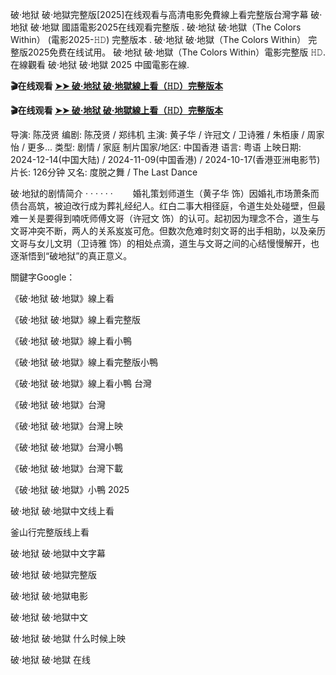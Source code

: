 破·地狱 破·地獄完整版[2025]在线观看与高清电影免費線上看完整版台灣字幕 破·地狱 破·地獄 國語電影2025在线观看完整版 . 破·地狱 破·地獄（The Colors Within） (電影2025-𝙷𝙳) 完整版本 . 破·地狱 破·地獄（The Colors Within） 完整版2025免费在线试用。 破·地狱 破·地獄（The Colors Within）電影完整版 𝙷𝙳. 在線觀看 破·地狱 破·地獄 2025 中國電影在線.

**🎬在线观看 [➤➤ 破·地狱 破·地獄線上看（𝙷𝙳）完整版本](https://cinlag.blogspot.com/2025/02/asjdkkasda.html)**

**🎬在线观看 [➤➤ 破·地狱 破·地獄線上看（𝙷𝙳）完整版本](https://cinlag.blogspot.com/2025/02/asjdkkasda.html)**

导演: 陈茂贤
编剧: 陈茂贤 / 郑纬机
主演: 黄子华 / 许冠文 / 卫诗雅 / 朱栢康 / 周家怡 / 更多...
类型: 剧情 / 家庭
制片国家/地区: 中国香港
语言: 粤语
上映日期: 2024-12-14(中国大陆) / 2024-11-09(中国香港) / 2024-10-17(香港亚洲电影节)
片长: 126分钟
又名: 度脱之舞 / The Last Dance

破·地狱的剧情简介 · · · · · ·
　　婚礼策划师道生（黄子华 饰）因婚礼市场萧条而债台高筑，被迫改行成为葬礼经纪人。红白二事大相径庭，令道生处处碰壁，但最难一关是要得到喃呒师傅文哥（许冠文 饰）的认可。起初因为理念不合，道生与文哥冲突不断，两人的关系岌岌可危。但数次危难时刻文哥的出手相助，以及亲历文哥与女儿文玥（卫诗雅 饰）的相处点滴，道生与文哥之间的心结慢慢解开，也逐渐悟到“破地狱”的真正意义。

  關鍵字Google：

《破·地狱 破·地獄》線上看

《破·地狱 破·地獄》線上看完整版

《破·地狱 破·地獄》線上看小鴨

《破·地狱 破·地獄》線上看完整版小鴨

《破·地狱 破·地獄》線上看小鴨 台灣

《破·地狱 破·地獄》台灣

《破·地狱 破·地獄》台灣上映

《破·地狱 破·地獄》台灣小鴨

《破·地狱 破·地獄》台灣下載

《破·地狱 破·地獄》小鴨 2025

破·地狱 破·地獄中文线上看

釜山行完整版线上看

破·地狱 破·地獄中文字幕

破·地狱 破·地獄完整版

破·地狱 破·地獄电影

破·地狱 破·地獄中文

破·地狱 破·地獄 什么时候上映

破·地狱 破·地獄 在线
